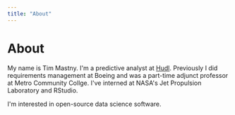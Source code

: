 ```yaml
---
title: "About"
---
```


# About

My name is Tim Mastny.
I'm a predictive analyst at [Hudl](https://www.hudl.com/).
Previously I did requirements management at Boeing and was
a part-time adjunct professor at Metro Community Collge.
I've interned at NASA's Jet Propulsion Laboratory and RStudio.

I'm interested in open-source data science software.
